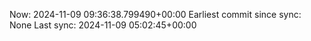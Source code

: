 Now: 2024-11-09 09:36:38.799490+00:00 Earliest commit since sync: None Last sync: 2024-11-09 05:02:45+00:00
